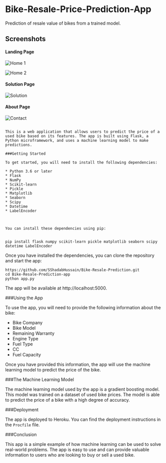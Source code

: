 # Bike-Resale-Price-Prediction-App
Prediction of resale value of bikes from a trained model.
## Screenshots 

#### Landing Page
![Home 1](https://github.com/SShadabHussain/Bike-Resale-Prediction/assets/93070562/ee82c682-5b29-45a9-bd00-05afe035fdbf)
<br>

![Home 2](https://github.com/SShadabHussain/Bike-Resale-Prediction/assets/93070562/701c4789-8ad1-407a-8a9d-59a3f27c8567)

#### Solution Page
![Solution](https://github.com/SShadabHussain/Bike-Resale-Prediction/assets/93070562/7576f319-4437-4ec7-8a6a-e18b1b82e759)

#### About Page
![Contact](https://github.com/SShadabHussain/Bike-Resale-Prediction/assets/93070562/84cbfeb3-c34b-4127-a2e0-03e0148564f3)


 ```

This is a web application that allows users to predict the price of a used bike based on its features. The app is built using Flask, a Python microframework, and uses a machine learning model to make predictions.

###Getting Started

To get started, you will need to install the following dependencies:

* Python 3.6 or later
* Flask
* NumPy
* Scikit-learn
* Pickle
* Matplotlib
* Seaborn
* Scipy
* Datetime
* LabelEncoder



You can install these dependencies using pip:


pip install flask numpy scikit-learn pickle matplotlib seaborn scipy datetime LabelEncoder
```

Once you have installed the dependencies, you can clone the repository and start the app:

```
https://github.com/SShadabHussain/Bike-Resale-Prediction.git
cd Bike-Resale-Prediction-app
python app.py
```

The app will be available at http://localhost:5000.

###Using the App

To use the app, you will need to provide the following information about the bike:

* Bike Company
* Bike Model
* Remaining Warranty
* Engine Type
* Fuel Type
* CC
* Fuel Capacity

Once you have provided this information, the app will use the machine learning model to predict the price of the bike.

###The Machine Learning Model

The machine learning model used by the app is a gradient boosting model. This model was trained on a dataset of used bike prices. The model is able to predict the price of a bike with a high degree of accuracy.

###Deployment

The app is deployed to Heroku. You can find the deployment instructions in the `Procfile` file.

###Conclusion

This app is a simple example of how machine learning can be used to solve real-world problems. The app is easy to use and can provide valuable information to users who are looking to buy or sell a used bike.

